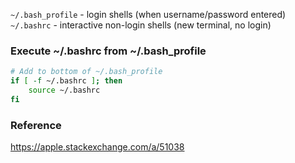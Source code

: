 `~/.bash_profile` - login shells (when username/password entered) \
`~/.bashrc` - interactive non-login shells (new terminal, no login)

### Execute ~/.bashrc from ~/.bash_profile
```bash
# Add to bottom of ~/.bash_profile
if [ -f ~/.bashrc ]; then
    source ~/.bashrc
fi
```

### Reference
https://apple.stackexchange.com/a/51038
